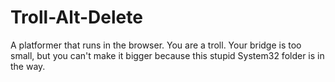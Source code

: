 # Troll-Alt-Delete
 
A platformer that runs in the browser.
You are a troll. Your bridge is too small, but you can't make it bigger because this stupid System32 folder is in the way.
